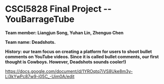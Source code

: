 # CSCI5828 Final Project -- YouBarrageTube
**Team member: Liangjun Song, Yuhan Lin, Zhenguo Chen**

**Team name: Deadshots.**

**History: our team focus on creating a platform for users to shoot bullet comments on YouTube videos. Since it is called bullet comments, our first thought is Cowboys. However, Deadshots sounds cooler!)**

https://docs.google.com/document/d/1YROqtq7iVS8Uke8m3y-Li3kYwPc87w9-i05C_-Uim0A/edit
